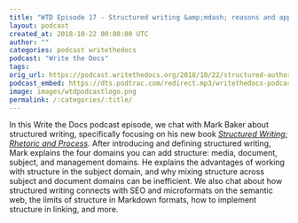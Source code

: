 ```yaml
---
title: "WTD Episode 17 - Structured writing &amp;mdash; reasons and approaches"
layout: podcast
created_at: 2018-10-22 00:00:00 UTC
author: ""
categories: podcast writethedocs
podcast: "Write the Docs"
tags: 
orig_url: https://podcast.writethedocs.org/2018/10/22/structured-authoring-mark-baker/
podcast_embed: https://dts.podtrac.com/redirect.mp3/writethedocs-podcast.s3-us-west-2.amazonaws.com/wtdpodcast_episode_17_structured_authoring.mp3
image: images/wtdpodcastlogo.png
permalink: /:categories/:title/
---
```

In this Write the Docs podcast episode, we chat with Mark Baker about structured writing, specifically focusing on his new book [_Structured Writing: Rhetoric and Process_](https://www.amazon.com/Structured-Writing-Rhetoric-Mark-Baker/dp/1937434567). After introducing and defining structured writing, Mark explains the four domains you can add structure: media, document, subject, and management domains. He explains the advantages of working with structure in the subject domain, and why mixing structure across subject and document domains can be inefficient. We also chat about how structured writing connects with SEO and microformats on the semantic web, the limits of structure in Markdown formats, how to implement structure in linking, and more.